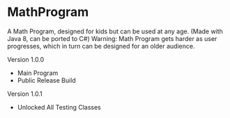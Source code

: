 # MathProgram
A Math Program, designed for kids but can be used at any age. (Made with Java 8, can be ported to C#)
Warning: Math Program gets harder as user progresses, which in turn can be designed for an older audience.

Version 1.0.0 
  - Main Program
  - Public Release Build
 
Version 1.0.1
  - Unlocked All Testing Classes

